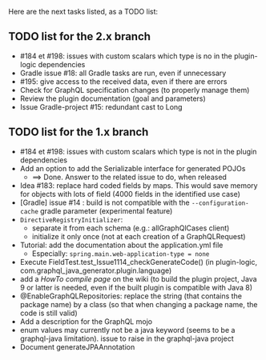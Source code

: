 Here are the next tasks listed, as a TODO list:

## TODO list for the 2.x branch
* #184 et #198: issues with custom scalars which type is no in the plugin-logic dependencies
* Gradle issue #18: all Gradle tasks are run, even if unnecessary
* #195: give access to the received data, even if there are errors
* Check for GraphQL specification changes (to properly manage them)
* Review the plugin documentation (goal and parameters)
* Issue Gradle-project #15: redundant cast to Long 


## TODO list for the 1.x branch
* #184 et #198: issues with custom scalars which type is not in the plugin dependencies
* Add an option to add the Serializable interface for generated POJOs
    * ==> Done. Answer to the related issue to do, when released
* Idea #183: replace hard coded fields by maps. This would save memory for objects with lots of field (4000 fields in the identified use case)
* [Gradle] issue #14 : build is not compatible with the `--configuration-cache` gradle parameter (experimental feature)
* `DirectiveRegistryInitializer`:
    * separate it from each schema (e.g.: allGraphQlCases client)
    * initialize it only once (not at each creation of a GraphQLRequest)
* Tutorial: add the documentation about the application.yml file
    * Especially: `spring.main.web-application-type = none`
* Execute FieldTest.test_Issue1114_checkGenerateCode() (in plugin-logic, com.graphql_java_generator.plugin.language)
* add a _HowTo compile page_ on the wiki (to build the plugin project, Java 9 or latter is needed, even if the built plugin is compatible with Java 8)
* @EnableGraphQLRepositories: replace the string (that contains the package name) by a class (so that when changing a package name, the code is still valid)
* Add a description for the GraphQL mojo
* enum values may currently not be a java keyword (seems to be a graphql-java limitation). issue to raise in the graphql-java project
* Document generateJPAAnnotation 

